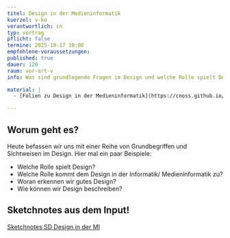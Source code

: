 ```yaml
---
titel: Design in der Medieninformatik
kuerzel: v-ko
verantwortlich: cn
typ: vortrag
pflicht: false
termine: 2025-10-17 10:00
empfohlene-voraussetzungen: 
published: true
dauer: 120
raum: vor-ort-v
info: Was sind grundlegende Fragen im Design und welche Rolle spielt Design in der Medieninformatik?

material: |
  - [Folien zu Design in der Medieninformatik](https://cnoss.github.io/slides/presentations/screendesign/design-in-der-medieninformatik/)

---
```



## Worum geht es?

Heute befassen wir uns mit einer Reihe von Grundbegriffen und Sichtweisen im Design. Hier mal ein paar Beispiele:
- Welche Rolle spielt Design?
- Welche Rolle kommt dem Design in der Informatik/ Medieninformatik zu?
- Woran erkennen wir gutes Design?
- Wie können wir Design beschreiben?

## Sketchnotes aus dem Input!

[Sketchnotes SD Design in der MI](../../images/recordings/sd-session-02.jpg "Sketchnotes SD Design in der MI")
